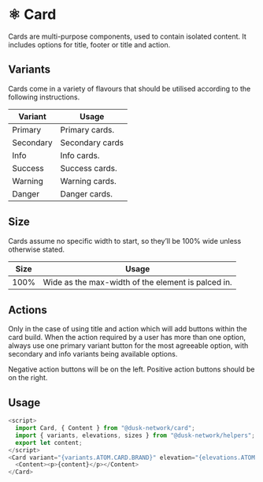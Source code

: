 # ⚛️ Card

Cards are multi-purpose components, used to contain isolated content. It includes options for title, footer or title and action.

## Variants

Cards come in a variety of flavours that should be utilised according to the following instructions.

| Variant   | Usage           |
| --------- | --------------- |
| Primary   | Primary cards.  |
| Secondary | Secondary cards |
| Info      | Info cards.     |
| Success   | Success cards.  |
| Warning   | Warning cards.  |
| Danger    | Danger cards.   |

## Size

Cards assume no specific width to start, so they’ll be 100% wide unless otherwise stated.

| Size  | Usage                                                                |
| ----- | -------------------------------------------------------------------- |
| 100%  | Wide as the max-width of the element is palced in.                   |

## Actions

Only in the case of using title and action which will add buttons within the card build.
When the action required by a user has more than one option, always use one primary variant button for the most agreeable option, with secondary and info variants being available options.

Negative action buttons will be on the left. Positive action buttons should be on the right.

## Usage

```js
<script>
  import Card, { Content } from "@dusk-network/card";
  import { variants, elevations, sizes } from "@dusk-network/helpers";
  export let content;
</script>
<Card variant="{variants.ATOM.CARD.BRAND}" elevation="{elevations.ATOM.CARD.NONE}" size="{sizes.ATOM.CARD.BASE}">
  <Content><p>{content}</p></Content>
</Card>
```